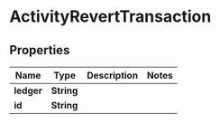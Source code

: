 

# ActivityRevertTransaction


## Properties

| Name | Type | Description | Notes |
|------------ | ------------- | ------------- | -------------|
|**ledger** | **String** |  |  |
|**id** | **String** |  |  |



